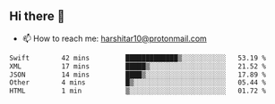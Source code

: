 ## Hi there 👋
- 📫 How to reach me: harshitar10@protonmail.com  
<!--START_SECTION:waka-->

```txt
Swift        42 mins         █████████████▒░░░░░░░░░░░   53.19 %
XML          17 mins         █████▒░░░░░░░░░░░░░░░░░░░   21.52 %
JSON         14 mins         ████▒░░░░░░░░░░░░░░░░░░░░   17.89 %
Other        4 mins          █▒░░░░░░░░░░░░░░░░░░░░░░░   05.44 %
HTML         1 min           ▒░░░░░░░░░░░░░░░░░░░░░░░░   01.72 %
```

<!--END_SECTION:waka-->

<!--
**hharshitarora/hharshitarora** is a ✨ _special_ ✨ repository because its `README.md` (this file) appears on your GitHub profile.

Here are some ideas to get you started:

- 🔭 I’m currently working on ...
- 🌱 I’m currently learning ...
- 👯 I’m looking to collaborate on ...
- 🤔 I’m looking for help with ...
- 💬 Ask me about ...
- 📫 How to reach me: ...
- 😄 Pronouns: ...
- ⚡ Fun fact: ...
-->
